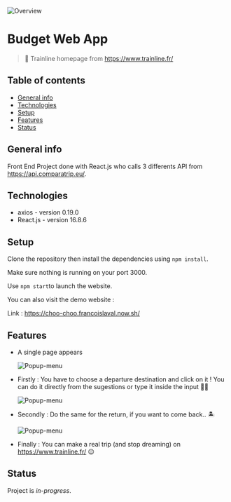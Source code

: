 ![Overview](https://res.cloudinary.com/dnhwttpnq/image/upload/v1572021328/Trainline/Home1_e3tdxd.png)

# Budget Web App

> 🚄 Trainline homepage from https://www.trainline.fr/

## Table of contents

- [General info](#general-info)
- [Technologies](#technologies)
- [Setup](#setup)
- [Features](#features)
- [Status](#status)

## General info

Front End Project done with React.js who calls 3 differents API from https://api.comparatrip.eu/.

## Technologies

- axios - version 0.19.0
- React.js - version 16.8.6

## Setup

Clone the repository then install the dependencies using `npm install`.

Make sure nothing is running on your port 3000.

Use `npm start`to launch the website.

You can also visit the demo website :

Link : https://choo-choo.francoislaval.now.sh/

## Features

- A single page appears

  ![Popup-menu](https://res.cloudinary.com/dnhwttpnq/image/upload/v1572021328/Trainline/Home1_e3tdxd.png)

* Firstly : You have to choose a departure destination and click on it !
  You can do it directly from the sugestions or type it inside the input 👨‍💻

  ![Popup-menu](https://res.cloudinary.com/dnhwttpnq/image/upload/v1572021328/Trainline/Home2_ye50cg.png)

- Secondly : Do the same for the return, if you want to come back.. 🏝

  ![Popup-menu](https://res.cloudinary.com/dnhwttpnq/image/upload/v1572021328/Trainline/Home3_t1so4o.png)

* Finally : You can make a real trip (and stop dreaming) on https://www.trainline.fr/ 😉

## Status

Project is _in-progress_.
